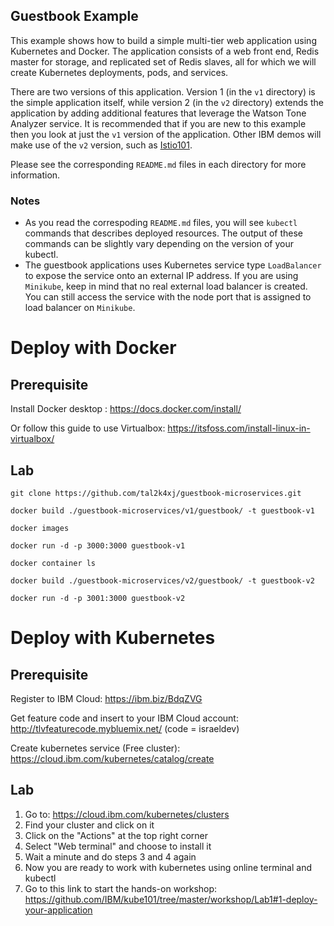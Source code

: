 ## Guestbook Example

This example shows how to build a simple multi-tier web application using
Kubernetes and Docker. The application consists of a web front end, Redis
master for storage, and replicated set of Redis slaves, all for which we will
create Kubernetes deployments, pods, and services.

There are two versions of this application. Version 1 (in the `v1` directory)
is the simple application itself, while version 2 (in the `v2` directory)
extends the application by adding additional features that leverage the Watson
Tone Analyzer service. It is recommended that if you are new to this example
then you look at just the `v1` version of the application. Other IBM demos
will make use of the `v2` version, such as
[Istio101](https://github.com/IBM/istio101).

Please see the corresponding `README.md` files in each directory for more
information.


### Notes

 * As you read the correspoding `README.md` files, you will see `kubectl` commands that describes deployed resources. The output of these commands can be slightly vary depending on the version of your kubectl.
 * The guestbook applications uses Kubernetes service type `LoadBalancer` to expose the service onto an external IP address. If you are using `Minikube`, keep in mind that no real external load balancer is created. You
 can still access the service with the node port that is assigned to load balancer on `Minikube`.

# Deploy with Docker

## Prerequisite

Install Docker desktop : https://docs.docker.com/install/

Or follow this guide to use Virtualbox: https://itsfoss.com/install-linux-in-virtualbox/

## Lab

```
git clone https://github.com/tal2k4xj/guestbook-microservices.git
```

```
docker build ./guestbook-microservices/v1/guestbook/ -t guestbook-v1
```

```
docker images
```

```
docker run -d -p 3000:3000 guestbook-v1
```

```
docker container ls
```

```
docker build ./guestbook-microservices/v2/guestbook/ -t guestbook-v2
```

```
docker run -d -p 3001:3000 guestbook-v2
```

# Deploy with Kubernetes

## Prerequisite

Register to IBM Cloud: https://ibm.biz/BdqZVG

Get feature code and insert to your IBM Cloud account: http://tlvfeaturecode.mybluemix.net/ (code = israeldev)

Create kubernetes service (Free cluster): https://cloud.ibm.com/kubernetes/catalog/create

## Lab

1) Go to: https://cloud.ibm.com/kubernetes/clusters
2) Find your cluster and click on it
3) Click on the "Actions" at the top right corner
4) Select "Web terminal" and choose to install it
5) Wait a minute and do steps 3 and 4 again
6) Now you are ready to work with kubernetes using online terminal and kubectl
7) Go to this link to start the hands-on workshop: https://github.com/IBM/kube101/tree/master/workshop/Lab1#1-deploy-your-application
